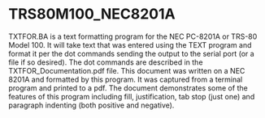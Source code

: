 # TRS80M100_NEC8201A
TXTFOR.BA is a text formatting program for the NEC PC-8201A or TRS-80 Model 100.  It 
will take text that was entered using the TEXT program and format it per the dot commands
sending the output to the serial port (or a file if so desired).   The dot commands are
described in the TXTFOR_Documentation.pdf file.  This document was written on a NEC 8201A
and formatted by this program.  It was captured from a terminal program and printed to
a pdf.   The document demonstrates some of the features of this program including
fill, justification, tab stop (just one) and paragraph indenting (both positive and negative).
